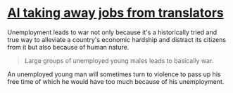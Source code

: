 # [AI taking away jobs from translators](https://www.npr.org/transcripts/1197997573)

Unemployment leads to war not only because it's a historically tried and true way to alleviate a country's economic hardship and distract its citizens from it but also because of human nature.

> Large groups of unemployed young males leads to basically war.

An unemployed young man will sometimes turn to violence to pass up his free time of which he would have too much because of his unemployment.
